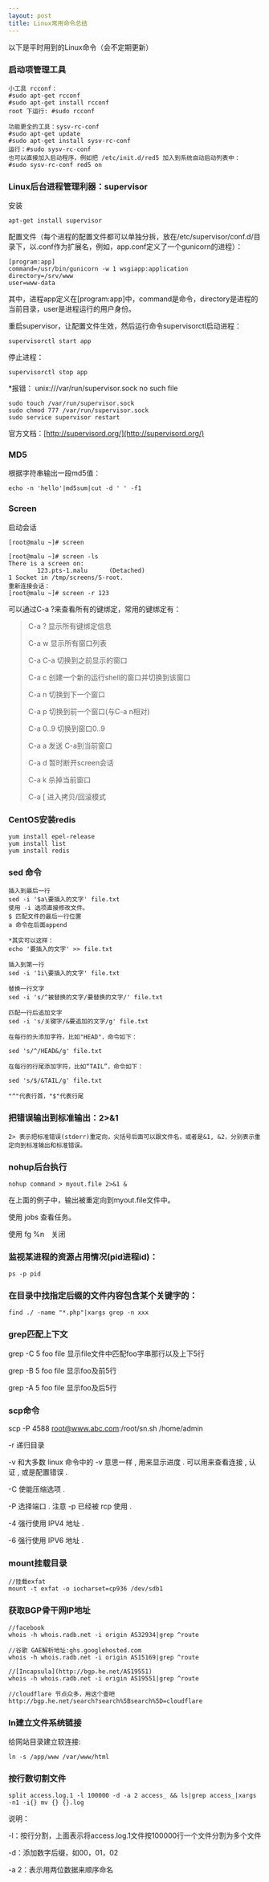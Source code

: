 ```yaml
---
layout: post
title: Linux常用命令总结
---
```

以下是平时用到的Linux命令（会不定期更新）


### 启动项管理工具 

	小工具 rcconf：
	#sudo apt-get rcconf
	#sudo apt-get install rcconf
	root 下运行: #sudo rcconf

	功能更全的工具：sysv-rc-conf
	#sudo apt-get update
	#sudo apt-get install sysv-rc-conf
	运行：#sudo sysv-rc-conf
	也可以直接加入启动程序，例如把 /etc/init.d/red5 加入到系统自动启动列表中：
	#sudo sysv-rc-conf red5 on


### Linux后台进程管理利器：supervisor

安装

	apt-get install supervisor

配置文件（每个进程的配置文件都可以单独分拆，放在/etc/supervisor/conf.d/目录下，以.conf作为扩展名，例如，app.conf定义了一个gunicorn的进程）：
	
	[program:app]
	command=/usr/bin/gunicorn -w 1 wsgiapp:application
	directory=/srv/www
	user=www-data

其中，进程app定义在[program:app]中，command是命令，directory是进程的当前目录，user是进程运行的用户身份。

重启supervisor，让配置文件生效，然后运行命令supervisorctl启动进程：

	supervisorctl start app

停止进程：

	supervisorctl stop app

*报错： unix:///var/run/supervisor.sock no such file

	sudo touch /var/run/supervisor.sock
	sudo chmod 777 /var/run/supervisor.sock
	sudo service supervisor restart


官方文档：[http://supervisord.org/](http://supervisord.org/)

### MD5

根据字符串输出一段md5值：

	echo -n 'hello'|md5sum|cut -d ' ' -f1


### Screen

启动会话

	[root@malu ~]# screen

	[root@malu ~]# screen -ls
	There is a screen on:
	        123.pts-1.malu      (Detached)
	1 Socket in /tmp/screens/S-root.
	重新连接会话：
	[root@malu ~]# screen -r 123

可以通过C-a ?来查看所有的键绑定，常用的键绑定有：

> C-a ?	显示所有键绑定信息
> 
> C-a w	显示所有窗口列表
> 
> C-a C-a	切换到之前显示的窗口
> 
> C-a c	创建一个新的运行shell的窗口并切换到该窗口
> 
> C-a n	切换到下一个窗口
> 
> C-a p	切换到前一个窗口(与C-a n相对)
> 
> C-a 0..9	切换到窗口0..9
> 
> C-a a	发送 C-a到当前窗口
> 
> C-a d	暂时断开screen会话
> 
> C-a k	杀掉当前窗口
> 
> C-a [	进入拷贝/回滚模式

### CentOS安装redis

    yum install epel-release
    yum install list
    yum install redis

### sed 命令

	插入到最后一行
	sed -i '$a\要插入的文字' file.txt
	使用 -i 选项直接修改文件。
	$ 匹配文件的最后一行位置
	a 命令在后面append

    *其实可以这样：
    echo '要插入的文字' >> file.txt

    插入到第一行
	sed -i '1i\要插入的文字' file.txt

    替换一行文字
    sed -i 's/^被替换的文字/要替换的文字/' file.txt

	匹配一行后追加文字
	sed -i 's/关键字/&要追加的文字/g' file.txt

	在每行的头添加字符，比如"HEAD"，命令如下：
	
	sed 's/^/HEAD&/g' file.txt
	
	在每行的行尾添加字符，比如“TAIL”，命令如下：
	
	sed 's/$/&TAIL/g' file.txt

	"^"代表行首，"$"代表行尾


### 把错误输出到标准输出：2>&1

	2> 表示把标准错误(stderr)重定向，尖括号后面可以跟文件名，或者是&1, &2，分别表示重定向到标准输出和标准错误。

### nohup后台执行

	nohup command > myout.file 2>&1 &

在上面的例子中，输出被重定向到myout.file文件中。 　　

使用 jobs 查看任务。 　　

使用 fg %n　关闭


### 监视某进程的资源占用情况(pid进程id)：

    ps -p pid
    
### 在目录中找指定后缀的文件内容包含某个关键字的：

    find ./ -name "*.php"|xargs grep -n xxx

### grep匹配上下文

grep -C 5 foo file  显示file文件中匹配foo字串那行以及上下5行

grep -B 5 foo file  显示foo及前5行

grep -A 5 foo file  显示foo及后5行

### scp命令 ###

scp -P 4588 root@www.abc.com:/root/sn.sh /home/admin

-r 递归目录
    
-v 和大多数 linux 命令中的 -v 意思一样 , 用来显示进度 . 可以用来查看连接 , 认证 , 或是配置错误 . 

-C 使能压缩选项 . 

-P 选择端口 . 注意 -p 已经被 rcp 使用 . 

-4 强行使用 IPV4 地址 . 

-6 强行使用 IPV6 地址 .

### mount挂载目录 

	//挂载exfat
	mount -t exfat -o iocharset=cp936 /dev/sdb1


### 获取BGP骨干网IP地址

	//facebook
    whois -h whois.radb.net -i origin AS32934|grep ^route

    //谷歌 GAE解析地址:ghs.googlehosted.com
    whois -h whois.radb.net -i origin AS15169|grep ^route

    //[Incapsula](http://bgp.he.net/AS19551)
    whois -h whois.radb.net -i origin AS19551|grep ^route

    //cloudflare 节点众多，用这个查吧
	http://bgp.he.net/search?search%5Bsearch%5D=cloudflare

### ln建立文件系统链接

给网站目录建立软连接:

	ln -s /app/www /var/www/html


### 按行数切割文件

	split access.log.1 -l 100000 -d -a 2 access_ && ls|grep access_|xargs -n1 -i{} mv {} {}.log

说明：

-l：按行分割，上面表示将access.log.1文件按100000行一个文件分割为多个文件

-d：添加数字后缀，如00，01，02

-a 2：表示用两位数据来顺序命名
